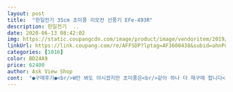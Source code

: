 ```yaml
---
layout: post 
title:  "한일전기 35cm 초미풍 리모컨 선풍기 EFe-493R" 
description: 한일전기  ..
date: 2020-06-13 08:42:02 
img: https://static.coupangcdn.com/image/product/image/vendoritem/2019/06/11/4634345737/1323e14c-a16d-4b57-be78-128cbc3eaad4.jpg 
linkUrl: https://link.coupang.com/re/AFFSDP?lptag=AF3600438&subid=ahnPublicAsk&pageKey=209321390&itemId=622356378&vendorItemId=4634345737&traceid=V0-113-033a89b4e2faac93 
categories: [1016] 
color: BD24A9 
price: 62400 
author: Ask View Shop 
cont:  "●구매후기●<br/>W만 봐도 아시겠지만 초미풍은<br/>같아 하나 더 재구매 합니다<br/>개인적으로는 잠잘때 틀기 딱 좋은 초미풍입니다<br/>계속 작동시키고 싶으면 시간 예약에서 C로 바꿔주면 연속 작동 됩니다<br/>그정도 소리는 그냥 신경써도 그만안써도 그만이라면 이 제품은 가성비 최고 중에 하나일 겁니다.<br/><br/>깜빡 잠들어도 2시간후 자동으로 꺼지는<br/>꼼꼼히 포장되어 잘왔고 조립도 아주 쉬웠어요<br/>내구성이 좋은 강력 모터라고 하네요<br/>다만 진짜 주변이 조용한 상태에서 선풍기 작동시 미세하게 스스스스스스스하는 소리가 들립니다!<br/>무더위를 나기 위한 필수품이죠.<br/>.<br/> 잘 받았습니다<br/>무슨말이냐하면은<br/>배송 받아보니 튼튼한 박스, 스트로폼, 비닐, 뽁뽁이로<br/>상품 아주 만족하여 부모님께도 선물 드리면 좋을 것<br/>생각했던 것 보다 실물이 더 깔끔하고 예쁘네요<br/>선풍기가 돌아가면서 풍절음+모터? 하튼 그 무언가 아주 미세하게 소리가 추가적으로 나기는 합니다<br/>선풍기라는 제품군에서는 중간 혹은 살짝아래정도의 가격대이고 한마디로 중저가 제품입니다<br/>선풍기로 알아주는 브랜드인 한일로<br/>설명서에 레드모터가  무슨 말인가 했더니<br/>세심하게 고객의 안전을 생각한 좋은 기능같네요<br/>슬슬 더워지는 날씨에 구매한 선풍기<br/>시간 예약 설정을  2, 4, 8,C(연속)으로 설정할 수 있는거죠<br/>신중히 구매했는데 성공적인 구매입니다<br/>아주 많은 선풍기들 중에서 적당선네서 내가 원하는 것을 고르는게 참 어려운데 초미풍 선풍기를 원해서 고르고 또 골라 선택한 제품이라 초미풍 먼저 테스트해 봤어요.<br/> 잘때 바람이 쎄면 아침에 목이 칼칼해서 힘들때가 많았거든요.<br/>회전도 잘 되고 리모컨도 있어서 편리하게 이용할 수 있을거 같아요.<br/> 잘때 일어나지 않아도 된다는거에 좋네요 ㅎㅎ 잘 사용할께요.<br/><br/>안심타이머 기능이 있는데<br/>에너지 소비효율 3단계이고<br/>이제품 가격대는 6만원선입니다<br/>이제품 다 좋습니다 리모컨도 있고, 잘돌아가고, 디자인도 깔끔하고 굿굿<br/>이제품에게 수준높은 기술력을 요구하면 안됩니다!!<br/>이제품을 사려고 하는 의도는 가성비겠지요<br/>작동해보니 소음도 적고 조용하게 바람 잘 나오네요<br/>잘때는 살짝 선선한 정도로 트는게 좋더라고요<br/>저는 스스스스스스스 소리가 나기는해도 그닥 거슬리지않아서 잘 쓰고있습니다<br/>즉 모터소리든 잡소리든 1도 안나는! 진짜 조용한 선풍기를 원한다면 단연코 이제품 사면 안됩니다<br/>총 4가지 풍향이 지원됩니다<br/>파손 없는 배송을 위해 포장에 신경을 썼더군요<br/>풍절음과 함께 아주 미세하게 나는 스스스스스스스스 소리가 싫으시다면 이제품 비추!<br/>풍향에 따른 소비전력은 강풍일 때 45W, 약풍 39W, 미풍 33W, 초미풍일 때 8W네요<br/>하지만.<br/>.<br/>6만원대 중저가 가격의 선풍기에게 10만원 그 이상의 가격대에서나 보여줄수있는 기술력 혹은 마감처리등을 기대하는 거 자체가 오류인겁니다!<br/>한번 배송받았던게 파손되는 일이 있었던 후라 천천히 포장을 뜯으면서 확인했어요.<br/> 파손없이 잘 도착했어요.<br/><br/>한일 기술력으로 높은 에너지 효율성과<br/>" 
---
```

